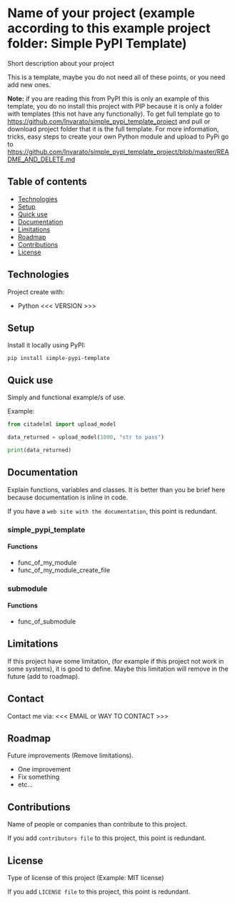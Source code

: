 # Name of your project (example according to this example project folder: Simple PyPI Template)
Short description about your project

This is a template, maybe you do not need all of these points, or you need add new ones.

**Note:** if you are reading this from PyPI this is only an example of this template, you do no install this project with 
PIP because it is only a folder with templates (this not have any functionally). To get full template go to 
https://github.com/Invarato/simple_pypi_template_project and pull or download project folder that it is the 
full template. For more information, tricks, easy steps to create your own Python module and upload to PyPi go to 
https://github.com/Invarato/simple_pypi_template_project/blob/master/README_AND_DELETE.md


## Table of contents
 * [Technologies](#technologies)
 * [Setup](#setup)
 * [Quick use](#quick-use)
 * [Documentation](#documentation)
 * [Limitations](#limitations)
 * [Roadmap](#roadmap)
 * [Contributions](#contributions)
 * [License](#license)


## Technologies
Project create with:
 * Python <<< VERSION >>>


## Setup
Install it locally using PyPI:
```
pip install simple-pypi-template
```

## Quick use
Simply and functional example/s of use.

Example:

```python
from citadelml import upload_model

data_returned = upload_model(1000, "str to pass")

print(data_returned)
```

## Documentation
Explain functions, variables and classes. It is better than you be brief here because documentation is inline in code.

If you have a `web site with the documentation`, this point is redundant.

### simple_pypi_template
#### Functions
 * func_of_my_module
 * func_of_my_module_create_file

### submodule
#### Functions
 * func_of_submodule


## Limitations
If this project have some limitation, (for example if this project not work in some systems), it is good to define.
Maybe this limitation will remove in the future (add to roadmap).



## Contact
Contact me via: <<< EMAIL or WAY TO CONTACT >>>



## Roadmap
Future improvements (Remove limitations).
 * One improvement
 * Fix something
 * etc...


## Contributions
Name of people or companies than contribute to this project.

If you add `contributors file` to this project, this point is redundant.


## License
Type of license of this project (Example: MIT license)

If you add `LICENSE file` to this project, this point is redundant.
